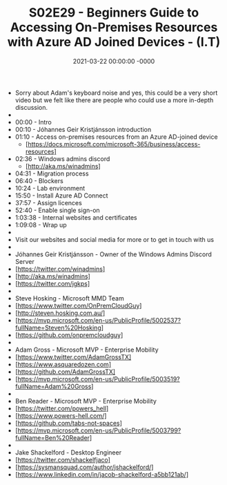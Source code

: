 ﻿---
layout: post
title: "S02E29 - Beginners Guide to Accessing On-Premises Resources with Azure AD Joined Devices - (I.T)"
date: 2021-03-22 00:00:00 -0000
categories:
---
 * Sorry about Adam's keyboard noise and yes, this could be a very short video but we felt like there are people who could use a more in-depth discussion.
 * 
 * 00:00 - Intro
 * 00:10 - Jóhannes Geir Kristjánsson introduction 
 * 01:10 - Access on-premises resources from an Azure AD-joined device
   - [https://docs.microsoft.com/microsoft-365/business/access-resources]
 * 02:36 - Windows admins discord
   - [http://aka.ms/winadmins]
 * 04:31 - Migration process
 * 06:40 - Blockers
 * 10:24 - Lab environment
 * 15:50 - Install Azure AD Connect
 * 37:57 - Assign licences
 * 52:40 - Enable single sign-on
 * 1:03:38 - Internal websites and certificates
 * 1:09:08 - Wrap up
 * 
 * Visit our websites and social media for more or to get in touch with us
 * 
 * Jóhannes Geir Kristjánsson - Owner of the Windows Admins Discord Server
 * [https://twitter.com/winadmins]
 * [http://aka.ms/winadmins]
 * [https://twitter.com/jgkps]
 * 
 * Steve Hosking - Microsoft MMD Team
 * [https://www.twitter.com/OnPremCloudGuy]
 * [http://steven.hosking.com.au/]
 * [https://mvp.microsoft.com/en-us/PublicProfile/5002537?fullName=Steven%20Hosking]
 * [https://github.com/onpremcloudguy]
 * 
 * Adam Gross - Microsoft MVP - Enterprise Mobility
 * [https://www.twitter.com/AdamGrossTX]
 * [https://www.asquaredozen.com]
 * [https://github.com/AdamGrossTX]
 * [https://mvp.microsoft.com/en-us/PublicProfile/5003519?fullName=Adam%20Gross]
 * 
 * Ben Reader - Microsoft MVP - Enterprise Mobility
 * [https://twitter.com/powers_hell]
 * [https://www.powers-hell.com/]
 * [https://github.com/tabs-not-spaces]
 * [https://mvp.microsoft.com/en-us/PublicProfile/5003799?fullName=Ben%20Reader]
 * 
 * Jake Shackelford - Desktop Engineer
 * [https://twitter.com/shackelfjaco]
 * [https://sysmansquad.com/author/jshackelford/]
 * [https://www.linkedin.com/in/jacob-shackelford-a5bb121ab/]
